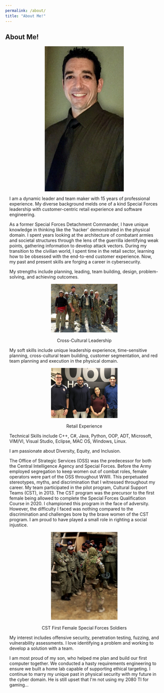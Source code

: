 ```yaml
---
permalink: /about/
title: "About Me!"
---
```

 <style> .indented { padding-left: 10pt; padding-right: 10pt; } </style>
<style> .half {     display: block;
  margin-left: auto;
  margin-right: auto; width: 50%; } </style>
## About Me!
<center><img src ="https://github.com/dunhamc13/dunhamc13.github.io/blob/master/IMG_5120.jpg?raw=true" class="half"></center>  
<p class="indented">I am a dynamic leader and team maker with 15 years of professional experience. My diverse background melds one of a kind Special Forces leadership with customer-centric retail experience and software engineering.</p>
<p></p>
<p class="indented">As a former Special Forces Detachment Commander, I have unique knowledge in thinking like the 'hacker' demonstrated in the physical domain. I spent years looking at the architecture of combatant armies and societal structures through the lens of the guerrilla identifying weak points, gathering information to develop attack vectors. During my transition to the civilian world, I spent time in the retail sector, learning how to be obsessed with the end-to-end customer experience. Now, my past and present skills are forging a career in cybersecurity. </p>
<p></p>
<p class="indented">My strengths include planning, leading, team building, design, problem-solving, and achieving outcomes.</p>
<p></p>
<p><center><figure><img src ="https://github.com/dunhamc13/dunhamc13.github.io/blob/master/655.jpg?raw=true" class="half"><img hspace="20"><figcaption>Cross-Cultural Leadership</figcaption></figure></center></p>  
<p></p>
<p class="indented">My soft skills include unique leadership experience, time-sensitive planning, cross-cultural team building, customer segmentation, and red team planning and execution in the physical domain.</p>
<p></p>
<p><center><figure><img src ="https://github.com/dunhamc13/dunhamc13.github.io/blob/master/IMG_6321.jpg?raw=true" class="half"><img hspace="20"><figcaption>Retail Experience</figcaption></figure></center></p>  
<p></p>
<p class="indented">Technical Skills include C++, C#, Java, Python, OOP, ADT, Microsoft, VIM/VI, Visual Studio, Eclipse, MAC OS, Windows, Linux.</p>
<p></p>
<p class="indented">I am passionate about Diversity, Equity, and Inclusion.</p>
<p class="indented">The Office of Strategic Services (OSS) was the predecessor for both the Central Intelligence Agency and Special Forces. Before the Army employed segregation to keep women out of combat roles, female operators were part of the OSS throughout WWII.  This perpetuated stereotypes, myths, and discrimination that I witnessed throughout my career.  My team participated in the pilot program, Cultural Support Teams (CST), in 2013.  The CST program was the precursor to the first female being allowed to complete the Special Forces Qualification Course in 2020.  I championed this program in the face of adversity.  However, the difficulty I faced was nothing compared to the discrimination and challenges bore by the brave women of the CST program.  I am proud to have played a small role in righting a social injustice.  </p>
<p></p>
<p></p>
<p><center><figure><img src ="https://github.com/dunhamc13/dunhamc13.github.io/blob/master/cst.jpg?raw=true" class="half"><img hspace="20"><figcaption>CST First Female Special Forces Soldiers</figcaption></figure></center></p>  
<p class="indented">My interest includes offensive security, penetration testing, fuzzing, and vulnerability assessments.  I love identifying a problem and working to develop a solution with a team.  </p>
<p></p>
<p class="indented">I am most proud of my son, who helped me plan and build our first computer together.  We conducted a hasty requirements engineering to ensure we built a home lab capable of supporting ethical targeting. I continue to marry my unique past in physical security with my future in the cyber domain.  He is still upset that I'm not using my 2080 TI for gaming...  </p>



